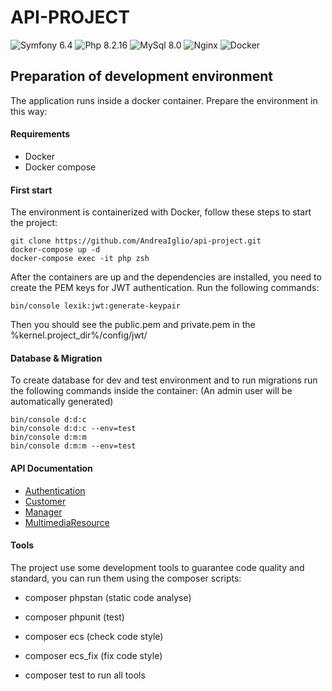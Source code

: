 API-PROJECT
========================

![Symfony 6.4](https://img.shields.io/badge/Symfony-6.4-purple.svg?style=flat-square&logo=symfony)
![Php 8.2.16](https://img.shields.io/badge/Php-8.2.16-blue.svg?style=flat-square&logo=php)
![MySql 8.0](https://img.shields.io/badge/MySql-8.0-red.svg?style=flat-square&logo=mysql)
![Nginx](https://img.shields.io/badge/Nginx-green.svg?style=flat-square&logo=nginx)
![Docker](https://img.shields.io/badge/Docker-yellow.svg?style=flat-square&logo=yellow)

## Preparation of development environment
The application runs inside a docker container. Prepare the environment in this way:

#### Requirements
- Docker
- Docker compose

#### First start
The environment is containerized with Docker, follow these steps to start the project:

```
git clone https://github.com/AndreaIglio/api-project.git
docker-compose up -d
docker-compose exec -it php zsh
```
After the containers are up and the dependencies are installed, you need to create the PEM keys for JWT authentication.
Run the following commands:
```
bin/console lexik:jwt:generate-keypair
```
Then you should see the public.pem and private.pem in the %kernel.project_dir%/config/jwt/

#### Database & Migration
To create database for dev and test environment and to run migrations run the following commands inside the container:
(An admin user will be automatically generated)
```
bin/console d:d:c
bin/console d:d:c --env=test
bin/console d:m:m
bin/console d:m:m --env=test
```

#### API Documentation

* [Authentication](documentation/authentication/authentication.md)
* [Customer](documentation/api/customer/customer.md)
* [Manager](documentation/api/manager/manager.md)
* [MultimediaResource](documentation/api/multimedia_resource/multimedia_resource.md)

#### Tools
The project use some development tools to guarantee code quality and standard, you can run them using the composer scripts:

- composer phpstan (static code analyse)
- composer phpunit (test)
- composer ecs (check code style)
- composer ecs_fix (fix code style)

- composer test to run all tools